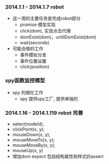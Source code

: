 ### 2014.1.1 - 2014.1.7 robot
* 这一周的主要任务是完成robot部分  
    * promise 模型实现  
    * click(dom), 实现点击代理  
    * domExist(dom)，untilDomExist(dom) 
    * wait(seconds)  
* 可能会做的工作   
    * 事件模拟分发  
    * 事件位置设置  
    * click(position)

### spy函数监控模型 
* spy 的细化工作
    * spy 提供spy工厂, 提供单独的

### 2014.1.16 - 2014.1.119 robot 完善  
* select(nodeId); 
* clickPoint(x, y); 
* mouseDown(x, y);  
* mouseMoveTo(x, y);
* mouseMoveBy(x, y);
* mouseUp(x, y)   
* 增加dom expect 包括结构属性和样式的assert 